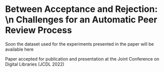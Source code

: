 # Between Acceptance and Rejection: \n Challenges for an Automatic Peer Review Process
Soon the dataset used for the experiments presented in the paper will be available here

Paper accepted for publication and presentation at the Joint Conference on Digital Libraries (JCDL 2022) 


